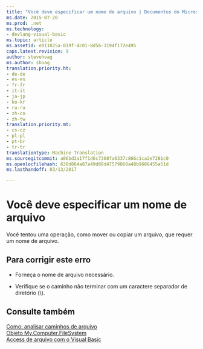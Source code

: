 ```yaml
---
title: "Você deve especificar um nome de arquivo | Documentos do Microsoft"
ms.date: 2015-07-20
ms.prod: .net
ms.technology:
- devlang-visual-basic
ms.topic: article
ms.assetid: e011825a-019f-4c01-8d5b-3194f172e495
caps.latest.revision: 9
author: stevehoag
ms.author: shoag
translation.priority.ht:
- de-de
- es-es
- fr-fr
- it-it
- ja-jp
- ko-kr
- ru-ru
- zh-cn
- zh-tw
translation.priority.mt:
- cs-cz
- pl-pl
- pt-br
- tr-tr
translationtype: Machine Translation
ms.sourcegitcommit: a06bd2a17f1d6c7308fa6337c866c1ca2e7281c0
ms.openlocfilehash: 638d864a87a49d88d47579868a48b9686455a51d
ms.lasthandoff: 03/13/2017

---
```

# <a name="you-must-specify-a-file-name"></a>Você deve especificar um nome de arquivo
Você tentou uma operação, como mover ou copiar um arquivo, que requer um nome de arquivo.  
  
## <a name="to-correct-this-error"></a>Para corrigir este erro  
  
-   Forneça o nome de arquivo necessário.  
  
-   Verifique se o caminho não terminar com um caractere separador de diretório (\\).  
  
## <a name="see-also"></a>Consulte também  
 [Como: analisar caminhos de arquivo](../../visual-basic/developing-apps/programming/drives-directories-files/how-to-parse-file-paths.md)   
 [Objeto My.Computer.FileSystem](../../visual-basic/language-reference/objects/my-computer-filesystem-object.md)   
 [Access de arquivo com o Visual Basic](../../visual-basic/developing-apps/programming/drives-directories-files/file-access.md)
